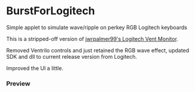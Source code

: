 # BurstForLogitech
Simple applet to simulate wave/ripple on perkey RGB Logitech keyboards

This is a stripped-off version of [jwrpalmer99's Logitech Vent Monitor](https://github.com/jwrpalmer99/LogitechVentMonitor).

Removed Ventrilo controls and just retained the RGB wave effect, updated SDK and dll to current release version from Logitech.

Improved the UI a little.

### Preview


